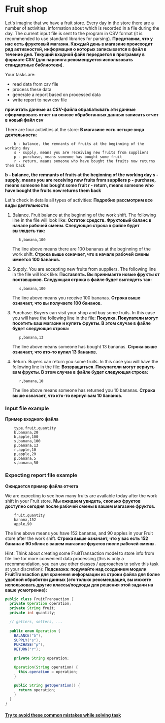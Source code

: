 # Fruit shop
Let's imagine that we have a fruit store. Every day in the store there are a number of activities, 
information about which is recorded in a file during the day.
The current input file is sent to the program in CSV format (it is recommended to use standard libraries for parsing).
**Представим, что у нас есть фруктовый магазин. Каждый день в магазине происходит ряд активностей,
информация о которых записывается в файл в течение дня.
Текущий входной файл передается в программу в формате CSV (для парсинга рекомендуется использовать стандартные библиотеки).**

Your tasks are:
- read data from csv file
- process these data 
- generate a report based on processed data
- write report to new csv file

**прочитать данные из CSV-файла
обрабатывать эти данные
сформировать отчет на основе обработанных данных
записать отчет в новый файл csv**

There are four activities at the store:
**В магазине есть четыре вида деятельности:**

```text
    b - balance, the remnants of fruits at the beginning of the working day
    s - supply, means you are receiving new fruits from suppliers
    p - purchase, means someone has bought some fruit
    r - return, means someone who have bought the fruits now returns them back
```
**b - balance, the remnants of fruits at the beginning of the working day
s - supply, means you are receiving new fruits from suppliers
p - purchase, means someone has bought some fruit
r - return, means someone who have bought the fruits now returns them back**

Let's check in details all types of activities:
**Подробно рассмотрим все виды деятельности:**
1. Balance. Fruit balance at the beginning of the work shift. The following line in the file will look like:
**Остаток средств. Фруктовый баланс в начале рабочей смены. Следующая строка в файле будет выглядеть так:**
    
    ```text
       b,banana,100  
    ```
   The line above means there are 100 bananas at the beginning of the work shift.
**Строка выше означает, что в начале рабочей смены имеется 100 бананов.**

2. Supply. You are accepting new fruits from suppliers. The following line in the file will look like:
**Поставлять. Вы принимаете новые фрукты от поставщиков. Следующая строка в файле будет выглядеть так:**
    
    ```text
       s,banana,100     
    ```
   The line above means you receive 100 bananas.
   **Строка выше означает, что вы получаете 100 бананов.**

3. Purchase. Buyers can visit your shop and buy some fruits. In this case you will have the following line in the file:
   **Покупка. Покупатели могут посетить ваш магазин и купить фрукты. В этом случае в файле будет следующая строка:**
    ```text
       p,banana,13  
    ```
   The line above means someone has bought 13 bananas.
   **Строка выше означает, что кто-то купил 13 бананов.**

4. Return. Buyers can return you some fruits. In this case you will have the following line in the file:
   **Возвращаться. Покупатели могут вернуть вам фрукты. В этом случае в файле будет следующая строка:**
    ```text
       r,banana,10   
    ```
   The line above means someone has returned you 10 bananas.
   **Строка выше означает, что кто-то вернул вам 10 бананов.**

### Input file example
**Пример входного файла**
```text
    type,fruit,quantity
    b,banana,20
    b,apple,100
    s,banana,100
    p,banana,13
    r,apple,10 
    p,apple,20 
    p,banana,5 
    s,banana,50
```

### Expecting report file example
**Ожидается пример файла отчета**

We are expecting to see how many fruits are available today after the work shift in your Fruit store.
**Мы ожидаем увидеть, сколько фруктов доступно сегодня после рабочей смены в вашем магазине фруктов.**
```text
    fruit,quantity
    banana,152
    apple,90
```
The line above means you have 152 bananas, and 90 apples in your Fruit store after the work shift.
**Строка выше означает, что у вас есть 152 банана и 90 яблок в вашем магазине фруктов после рабочей смены.**

Hint: Think about creating some FruitTransaction model to store info from file line for more convenient data processing 
(this is only a recommendation, you can use other classes / approaches to solve this task at your discretion):
**Подсказка: подумайте над созданием модели FruitTransaction для хранения информации из строки файла для более удобной обработки данных
(это только рекомендация, вы можете использовать другие классы/подходы для решения этой задачи на ваше усмотрение):**
```java
public class FruitTransaction {
  private Operation operation;
  private String fruit;
  private int quantity;

  // getters, setters, ...
  
  public enum Operation {
    BALANCE("b"),
    SUPPLY("s"),
    PURCHASE("p"),
    RETURN("r");

    private String operation;

    Operation(String operation) {
      this.operation = operation;
    }

    public String getOperation() {
      return operation;
    }
  }
}
```
#### [Try to avoid these common mistakes while solving task](https://mate-academy.github.io/jv-program-common-mistakes/java-core/solid/fruit-shop)
